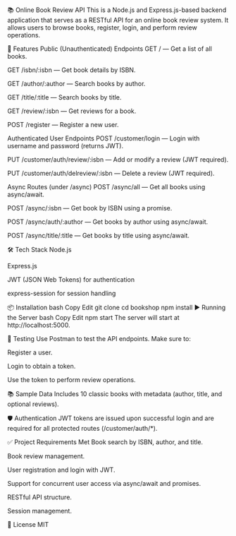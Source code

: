📚 Online Book Review API
This is a Node.js and Express.js-based backend application that serves as a RESTful API for an online book review system. It allows users to browse books, register, login, and perform review operations.

🚀 Features
Public (Unauthenticated) Endpoints
GET / — Get a list of all books.

GET /isbn/:isbn — Get book details by ISBN.

GET /author/:author — Search books by author.

GET /title/:title — Search books by title.

GET /review/:isbn — Get reviews for a book.

POST /register — Register a new user.

Authenticated User Endpoints
POST /customer/login — Login with username and password (returns JWT).

PUT /customer/auth/review/:isbn — Add or modify a review (JWT required).

PUT /customer/auth/delreview/:isbn — Delete a review (JWT required).

Async Routes (under /async)
POST /async/all — Get all books using async/await.

POST /async/:isbn — Get book by ISBN using a promise.

POST /async/auth/:author — Get books by author using async/await.

POST /async/title/:title — Get books by title using async/await.

🛠️ Tech Stack
Node.js

Express.js

JWT (JSON Web Tokens) for authentication

express-session for session handling

📦 Installation
bash
Copy
Edit
git clone <your-repo-url>
cd bookshop
npm install
▶️ Running the Server
bash
Copy
Edit
npm start
The server will start at http://localhost:5000.

🧪 Testing
Use Postman to test the API endpoints. Make sure to:

Register a user.

Login to obtain a token.

Use the token to perform review operations.


📚 Sample Data
Includes 10 classic books with metadata (author, title, and optional reviews).

🛡️ Authentication
JWT tokens are issued upon successful login and are required for all protected routes (/customer/auth/*).

✅ Project Requirements Met
 Book search by ISBN, author, and title.

 Book review management.

 User registration and login with JWT.

 Support for concurrent user access via async/await and promises.

 RESTful API structure.

 Session management.

📜 License
MIT

